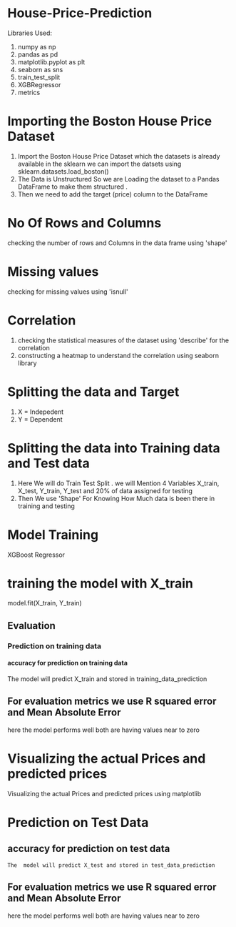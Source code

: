 # House-Price-Prediction

Libraries Used:

1. numpy as np
2. pandas as pd
3. matplotlib.pyplot as plt
4. seaborn as sns
5. train_test_split
6. XGBRegressor
7. metrics

# Importing the Boston House Price Dataset

1. Import the Boston House Price Dataset which the datasets is already available in the sklearn we can import the datsets using sklearn.datasets.load_boston()
2. The Data is Unstructured So we are Loading the dataset to a Pandas DataFrame to make them structured . 
3. Then we need to add the target (price) column to the DataFrame

# No Of Rows and Columns
   checking the number of rows and Columns in the data frame using 'shape'

# Missing values
   checking for missing values using 'isnull'

# Correlation
1.  checking the statistical measures of the dataset using 'describe' for the correlation
2.  constructing a heatmap to understand the correlation using seaborn library

# Splitting the data and Target
1. X = Indepedent 
2. Y = Dependent

# Splitting the data into Training data and Test data

1. Here We will do Train Test Split . we will Mention 4 Variables X_train, X_test, Y_train, Y_test and 20% of data assigned for testing
2. Then We use 'Shape' For Knowing How Much data is been there in training and testing

 # Model Training
 
   XGBoost Regressor
   
# training the model with X_train

   model.fit(X_train, Y_train)
   
## Evaluation
### Prediction on training data
#### accuracy for prediction on training data

   The  model will predict X_train and stored in training_data_prediction
   
## For evaluation metrics we use R squared error and Mean Absolute Error
 
   here the model performs well both are having values near to zero

# Visualizing the actual Prices and predicted prices 
 
   Visualizing the actual Prices and predicted prices using matplotlib

# Prediction on Test Data
## accuracy for prediction on test data 

    The  model will predict X_test and stored in test_data_prediction
    
## For evaluation metrics we use R squared error and Mean Absolute Error
 
   here the model performs well both are having values near to zero
 


